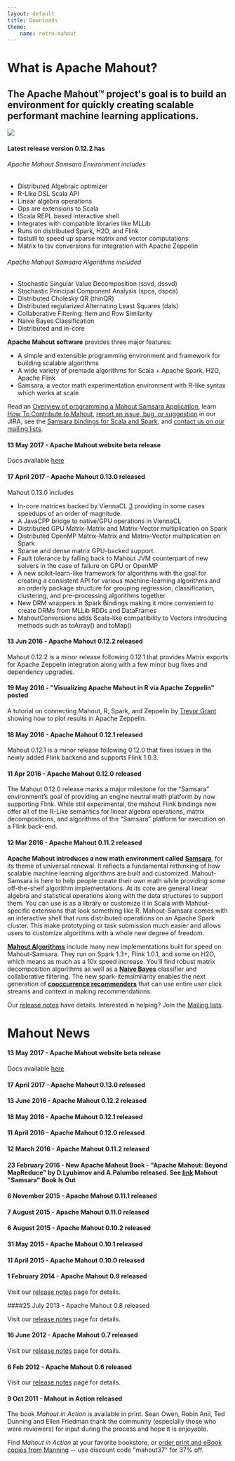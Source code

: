 ```yaml
---
layout: default
title: Downloads
theme:
    name: retro-mahout
---
```


# What is Apache Mahout?
## The Apache Mahout™ project's goal is to build an environment for quickly creating scalable performant machine learning applications.

  <div class="highlights">
    <a href="http://mahout.apache.org/general/downloads.html"><img src="http://mahout.apache.org/images/download-mahout.png"/></a>
    <h4>Latest release version 0.12.2 has</h4>
    <h6>Apache Mahout Samsara Environment includes</h6>
    <ul>
      <li>Distributed Algebraic optimizer</li>
      <li>R-Like DSL Scala API</li>
      <li>Linear algebra operations</li>
      <li>Ops are extensions to Scala</li>
      <li>IScala REPL based interactive shell</li>
      <li>Integrates with compatible libraries like MLLib</li>
      <li>Runs on distributed Spark, H2O, and Flink</li>
      <li>fastutil to speed up sparse matrix and vector computations</li>
      <li>Matrix to tsv conversions for integration with Apache Zeppelin</li>
    </ul>
    <h6>Apache Mahout Samsara Algorithms included</h6>
    <ul>
      <li>Stochastic Singular Value Decomposition (ssvd, dssvd)</li>
      <li>Stochastic Principal Component Analysis (spca, dspca)</li>
      <li>Distributed Cholesky QR (thinQR) </li>
      <li>Distributed regularized Alternating Least Squares (dals)</li>
      <li>Collaborative Filtering: Item and Row Similarity</li>
      <li>Naive Bayes Classification</li>
      <li>Distributed and in-core</li>
    </ul>
  </div>

**Apache Mahout software** provides three major features:
- A simple and extensible programming environment and framework for building scalable algorithms
- A wide variety of premade algorithms for Scala + Apache Spark, H2O, Apache Flink
- Samsara, a vector math experimentation environment with R-like syntax which works at scale


Read an [Overview of programming a Mahout Samsara Application][1], 
learn [How To Contribute to Mahout][2],
[report an issue, bug, or suggestion][3] in our JIRA, 
see the [Samsara bindings for Scala and Spark][4],
and [contact us on our mailing lists][5].

#### 13 May 2017 - Apache Mahout website beta release

Docs available [here](http://mahout.apache.org/docs/0.13.1-SNAPSHOT)

#### 17 April 2017 - Apache Mahout 0.13.0 released

Mahout 0.13.0 includes 

* In-core matrices backed by ViennaCL [3] providing in some cases speedups
of an order of magnitude.
* A JavaCPP bridge to native/GPU operations in ViennaCL
* Distributed GPU Matrix-Matrix and Matrix-Vector multiplication on Spark
* Distributed OpenMP Matrix-Matrix and Matrix-Vector multiplication on Spark
* Sparse and dense matrix GPU-backed support.
* Fault tolerance by falling back to Mahout JVM counterpart of new solvers
in the case of failure on GPU or OpenMP
* A new scikit-learn-like framework for algorithms with the goal for
creating a consistent API for various machine-learning algorithms and an
orderly package structure for grouping regression, classification,
clustering, and pre-processing algorithms together
* New DRM wrappers in Spark Bindings making it more convenient to create
DRMs from MLLib RDDs and DataFrames
* MahoutConversions adds Scala-like compatibility to Vectors introducing
methods such as toArray() and toMap()

#### 13 Jun 2016 - Apache Mahout 0.12.2 released

Mahout 0.12.2 is a minor release following 0.12.1 that provides Matrix exports for Apache Zeppelin integration along with a few minor bug fixes and dependency upgrades. 

 
#### 19 May 2016 - "Visualizing Apache Mahout in R via Apache Zeppelin" posted
<p>A tutorial on connecting Mahout, R, Spark, and Zeppelin by <a href="https://trevorgrant.org/2016/05/19/visualizing-apache-mahout-in-r-via-apache-zeppelin-incubating" target="_blank">Trevor Grant</a> showing how to plot results in Apache Zeppelin.</p>

#### 18 May 2016 - Apache Mahout 0.12.1 released 

Mahout 0.12.1 is a minor release following 0.12.0 that fixes issues in the newly added Flink backend and supports Flink 1.0.3.


#### **11 Apr 2016 - Apache Mahout 0.12.0 released**

The Mahout 0.12.0 release marks a major milestone for the “Samsara” environment’s goal of providing an engine neutral math platform by now supporting Flink.  While still experimental, the mahout Flink bindings now offer all of the R-Like semantics for linear algebra operations, matrix decompositions, and algorithms of the “Samsara” platform for execution on a Flink back-end.

 
#### **12 Mar 2016 - Apache Mahout 0.11.2 released**
**Apache Mahout introduces a new math environment called** [**Samsara**](http://mahout.apache.org/users/sparkbindings/home.html), 
    for its theme of universal renewal. It reflects a fundamental rethinking of how scalable machine learning 
    algorithms are built and customized. Mahout-Samsara is here to help people create their own math while providing
    some off-the-shelf algorithm implementations. At its core are general linear algebra and statistical operations 
   along with the data structures to support them. You can use is as a library or customize it in Scala with Mahout-specific extensions 
   that look something like R. 
   Mahout-Samsara comes with an interactive shell that runs distributed operations on an Apache Spark cluster. 
   This make prototyping or task submission much easier and allows users to customize algorithms with
   a whole new degree of freedom.

  [**Mahout Algorithms**](http://mahout.apache.org/users/basics/algorithms.html) include many new 
    implementations built for speed on Mahout-Samsara. They run on Spark 1.3+, Flink 1.0.1, and some on H2O, which means as 
    much as a 10x speed increase. You’ll find robust matrix decomposition algorithms as well as a **[Naive Bayes][6]** 
   classifier and collaborative filtering. The new spark-itemsimilarity enables the next generation of **[cooccurrence 
   recommenders][7]** that can use entire user click streams and context in making recommendations.

  Our [release notes](http://mahout.apache.org/general/release-notes.html) have details. Interested in helping? Join the <a href="https://mahout.apache.org/general/mailing-lists,-irc-and-archives.html">Mailing lists</a>.

# Mahout News

#### 13 May 2017 - Apache Mahout website beta release

Docs available [here](http://mahout.apache.org/docs/0.13.1-SNAPSHOT)

#### 17 April 2017 - Apache Mahout 0.13.0 released

#### 13 June 2016 - Apache Mahout 0.12.2 released

#### 18 May 2016 - Apache Mahout 0.12.1 released

#### 11 April 2016 - Apache Mahout 0.12.0 released

#### 12 March 2016 - Apache Mahout 0.11.2 released

#### 23 February 2016 - New Apache Mahout Book - "Apache Mahout: Beyond MapReduce" by D.Lyubimov and A.Palumbo released. See [link](http://www.weatheringthroughtechdays.com/2016/02/mahout-samsara-book-is-out.html) Mahout "Samsara" Book Is Out

#### 6 November 2015 - Apache Mahout 0.11.1 released

#### 7 August 2015 - Apache Mahout 0.11.0 released

#### 6 August 2015 - Apache Mahout 0.10.2 released

#### 31 May 2015 - Apache Mahout 0.10.1 released

#### 11 April 2015 - Apache Mahout 0.10.0 released

#### 1 February 2014 - Apache Mahout 0.9 released

Visit our [release notes](http://svn.apache.org/viewvc/mahout/trunk/CHANGELOG?view=markup&pathrev=1563661) page for details.



####25 July 2013 - Apache Mahout 0.8 released

Visit our [release notes](http://mahout.apache.org/general/release-notes.html) page for details.

#### 16 June 2012 - Apache Mahout 0.7 released

Visit our [release notes](http://mahout.apache.org/general/release-notes.html) page for details.

#### 6 Feb 2012 - Apache Mahout 0.6 released

Visit our [release notes](http://mahout.apache.org/general/release-notes.html) page for details.

#### 9 Oct 2011 - Mahout in Action released

The book *Mahout in Action* is available in print. Sean Owen, Robin Anil, Ted Dunning and Ellen Friedman thank the community (especially those who were reviewers) for input during the process and hope it is enjoyable.

Find *Mahout in Action* at your favorite bookstore, or [order print and eBook copies from Manning](http://manning.com/owen/) -- use discount code "mahout37" for 37% off.


  [1]: http://mahout.apache.org/users/environment/how-to-build-an-app.html
  [2]: http://mahout.apache.org/developers/how-to-contribute.html
  [3]: http://mahout.apache.org/developers/issue-tracker.html
  [4]: http://mahout.apache.org/users/sparkbindings/home.html
  [5]: http://mahout.apache.org/general/mailing-lists,-irc-and-archives.html
  [6]: http://mahout.apache.org/users/algorithms/spark-naive-bayes.html
  [7]: http://mahout.apache.org/users/algorithms/intro-cooccurrence-spark.html